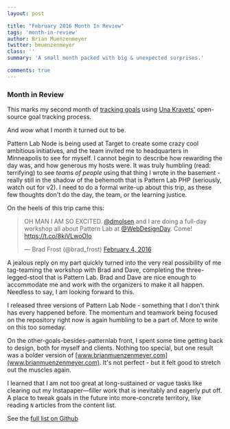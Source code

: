 ```yaml
---
layout: post

title: "February 2016 Month In Review"
tags: 'month-in-review'
author: Brian Muenzenmeyer
twitter: bmuenzenmeyer
class: ''
summary: 'A small month packed with big & unexpected surprises.'

comments: true
---
```


### Month in Review
This marks my second month of [tracking goals](https://github.com/bmuenzenmeyer/personal-goals) using [Una Kravets'](https://twitter.com/una) open-source goal tracking process.

And _wow_ what I month it turned out to be.

Pattern Lab Node is being used at Target to create some crazy cool ambitious initiatives, and the team invited me to headquarters in Minneapolis to see for myself. I cannot begin to describe how rewarding the day was, and how generous my hosts were. It was truly humbling (read: terrifying)  to see _teams of people_ using that thing I wrote in the basement - really still in the shadow of the behemoth that is Pattern Lab PHP (seriously, watch out for v2). I need to do a formal write-up about this trip, as these few thoughts don't do the day, the team, or the learning justice.

On the heels of this trip came this:

<blockquote class="twitter-tweet" data-lang="en"><p lang="en" dir="ltr">OH MAN I AM SO EXCITED. <a href="https://twitter.com/dmolsen">@dmolsen</a> and I are doing a full-day workshop all about Pattern Lab at <a href="https://twitter.com/WebDesignDay">@WebDesignDay</a>. Come! <a href="https://t.co/8kiVLwoOlo">https://t.co/8kiVLwoOlo</a></p>&mdash; Brad Frost (@brad_frost) <a href="https://twitter.com/brad_frost/status/695237958627098624">February 4, 2016</a></blockquote>
<script async src="//platform.twitter.com/widgets.js" charset="utf-8"></script>   

A jealous reply on my part quickly turned into the very real possibility of me tag-teaming the workshop with Brad and Dave, completing the three-legged-stool that is Pattern Lab. Brad and Dave are nice enough to accommodate me and work with the organizers to make it all happen. Needless to say, I am looking forward to this.

I released three versions of Pattern Lab Node - something that I don't think has every happened before. The momentum and teamwork being focused on the repository right now is again humbling to be a part of. More to write on this too someday.

On the other-goals-besides-patternlab front, I spent some time getting back to design, both for myself and clients. Nothing too special, but one result was a bolder version of [www.brianmuenzenmeyer.com](www.brianmuenzenmeyer.com). It's not perfect - but it felt good to stretch out the muscles again.

I learned that I am not too great at long-sustained or vague tasks like clearing out my Instapaper—filler work that is inevitably and eagerly put off. A place to tweak goals in the future into more-concrete territory, like reading `N` articles from the content list.

See the [full list on Github](https://github.com/bmuenzenmeyer/personal-goals/blob/master/accomplishments/2016-02.md)
